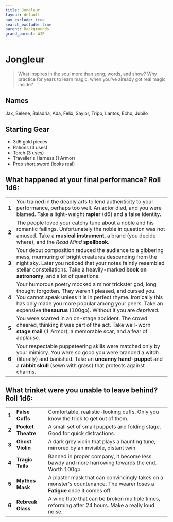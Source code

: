 ```yaml
---
title: Jongleur
layout: default
nav_exclude: true
search_exclude: true
parent: Backgrounds
grand_parent: WIP
---
```


# Jongleur

> What inspires in the soul more than song, words, and show? Why practice for years to learn magic, when you've already got real magic inside? 

## Names
Jax, Selene, Baladria, Ada, Felix, Saylor, Tripp, Lantos, Echo, Jubilo   

## Starting Gear

- 3d6 gold pieces
- Rations (3 uses)
- Torch (3 uses)
- Traveller's Harness (1 Armor)
- Prop short sword (looks real)

## What happened at your final performance? Roll 1d6:

|       |                                                              |
| ----- | ------------------------------------------------------------ |
| **1** | You trained in the deadly arts to lend authenticity to your performance, perhaps too well. An actor died, and you were blamed. Take a light-weight **rapier** (d6) and a false identity. |
| **2** | The people loved your catchy tune about a noble and his romantic failings. Unfortunately the noble in question was not amused. Take a **musical instrument**, a brand (you decide where), and the _Read Mind_ **spellbook**. |
| **3** | Your debut composition reduced the audience to a gibbering mess, murmuring of bright creatures descending from the night sky. Later you noticed that your notes faintly resembled stellar constellations. Take a heavily-marked **book on astronomy**, and a lot of questions. |
| **4** | Your humorous poetry mocked a minor trickster god, long thought forgotten. They weren't pleased, and cursed you. You cannot speak unless it is in perfect rhyme. Ironically this has only made you more popular among your peers. Take an expensive **thesaurus** (100gp). Without it you are _deprived_. |
| **5** | You were scarred in an on-stage accident. The crowd cheered, thinking it was part of the act. Take well-worn **stage mail** (1 Armor), a memorable scar, and a fear of applause. |
| **6** | Your respectable puppeteering skills were matched only by your mimicry. You were so good you were branded a witch (literally) and banished. Take an **uncanny hand-puppet** and a **rabbit skull** (sewn with grass) that protects against charms.     |

## What trinket were you unable to leave behind? Roll 1d6:

|      |                                                              |                                                              |
| ---- | ------------------------------------------------------------ | ------------------------------------------------------------ |
| **1**    | **False Cuffs**              | Comfortable, realistic-looking cuffs. Only you know the trick to get out of them. |
| **2**    | **Pocket Theatre**              | A small set of small puppets and folding stage. Good for quick distractions. |
| **3**    | **Ghost Violin**         | A dark grey violin that plays a haunting tune, mirrored by an invisible, distant twin. |
| **4**    | **Tragic Tails** |    Banned in proper company, it become less bawdy and more harrowing towards the end. Worth 100gp. |
| **5**    | **Mythos Mask** |  A plaster mask that can convincingly takes on a monster's countenance. The wearer loses a **Fatigue** once it comes off. |                                                              |
| **6**    | **Rebreak Glass**      | A wine flute that can be broken multiple times, reforming after 24 hours. Make a really loud noise.   |
